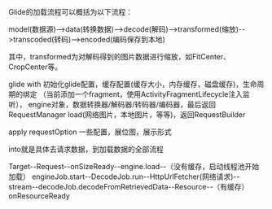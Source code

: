 Glide的加载流程可以概括为以下流程：

model(数据源)-->data(转换数据)-->decode(解码)-->transformed(缩放)-->transcoded(转码)-->encoded(编码保存到本地)

其中，transformed为对解码得到的图片数据进行缩放，如FitCenter、CropCenter等。

glide with 初始化glide配置，缓存配置(缓存大小，内存缓存，磁盘缓存)，生命周期的绑定
（当前添加一个fragment，使用ActivityFragmentLifecycle注入监听），
engine对象，数据转换器/解码器/转码器/编码器，最后返回RequestManager load(网络图片，本地图片，等等)，返回RequestBuilder

apply requestOption 一些配置，展位图，展示形式

into就是具体去请求数据，到加载数据的全部流程

Target--Request--onSizeReady--engine.load--（没有缓存，启动线程池开始加载）
engineJob.start--DecodeJob.run--HttpUrlFetcher(网络请求)--stream--decodeJob.decodeFromRetrievedData--Resource<Bitmap>--（有缓存）onResourceReady